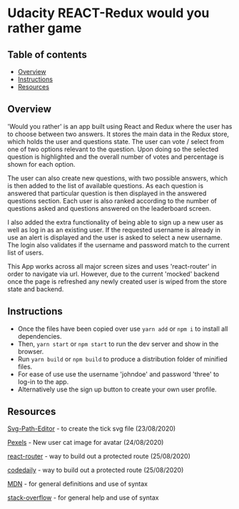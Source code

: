 # Udacity REACT-Redux would you rather game
 
## Table of contents
 
* [Overview](#overview)
* [Instructions](#instructions)
* [Resources](#resources)
 
## Overview
 
'Would you rather' is an app built using React and Redux where the user has to choose between two answers. It stores the main data in the Redux store, which holds the user and questions state. The user can vote / select from one of two options relevant to the question. Upon doing so the selected question is highlighted and the overall number of votes and percentage is shown for each option.
 
The user can also create new questions, with two possible answers, which is then added to the list of available questions. As each question is answered that particular question is then displayed in the answered questions section. Each user is also ranked according to the number of questions asked and questions answered on the leaderboard screen.
 
I also added the extra functionality of being able to sign up a new user as well as log in as an existing user. If the requested username is already in use an alert is displayed and the user is asked to select a new username. The login also validates if the username and password match to the current list of users.
 
This App works across all major screen sizes and uses 'react-router' in order to navigate via url. However, due to the current 'mocked' backend once the page is refreshed any newly created user is wiped from the store state and backend.
 
 
## Instructions
 
* Once the files have been copied over use `yarn add` or `npm i` to install all dependencies.
* Then, `yarn start` or `npm start` to run the dev server and show in the browser.
* Run `yarn build` or `npm build` to produce a distribution folder of minified files.
* For ease of use use the username 'johndoe' and password 'three' to log-in to the app.
* Alternatively use the sign up button to create your own user profile.
 
 
## Resources
 
[Svg-Path-Editor](https://yqnn.github.io/svg-path-editor/) - to create the tick svg file (23/08/2020)

[Pexels](https://www.pexels.com/photo/yawning-cat-1576193/) - New user cat image for avatar (24/08/2020)

[react-router](https://reactrouter.com/web/example/auth-workflow) - way to build out a protected route (25/08/2020)

[codedaily](https://codedaily.io/tutorials/49/Create-a-ProtectedRoute-for-Logged-In-Users-with-Route-Redirect-and-a-Render-Prop-in-React-Router) - way to build out a protected route (25/08/2020)

[MDN](https://developer.mozilla.org/en-US/) - for general definitions and use of syntax

[stack-overflow](https://stackoverflow.com/) - for general help and use of syntax